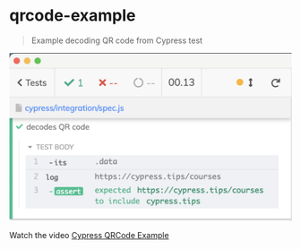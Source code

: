 # qrcode-example

> Example decoding QR code from Cypress test

![QRCode decode](./images/decode.png)

Watch the video [Cypress QRCode Example](https://youtu.be/iXpIh6e5nA4)
